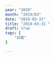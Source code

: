 ```yaml
---
year: "2019"
month: "2019/03"
date: "2019-03-31"
title: "2019-03-31 "
draft: true
tags: [
    "日報"
]

---
```


